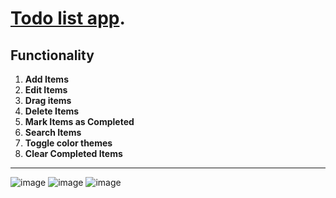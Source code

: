 # [Todo list app](https://simonportillo.github.io/todo-app/).

## Functionality
1. **Add Items**
2. **Edit Items**
3. **Drag items**
4. **Delete Items**
5. **Mark Items as Completed**
6. **Search Items**
7. **Toggle color themes**
8. **Clear Completed Items**
---
![image](https://github.com/user-attachments/assets/bd5b6abf-70be-4526-bf98-abb8e8b3d2c0)
![image](https://github.com/user-attachments/assets/c7ab0969-e72b-46a9-8fd4-fa066f7f8aa6)
![image](https://github.com/user-attachments/assets/30fe8b96-cc2a-4312-99da-2f015c080e04)

